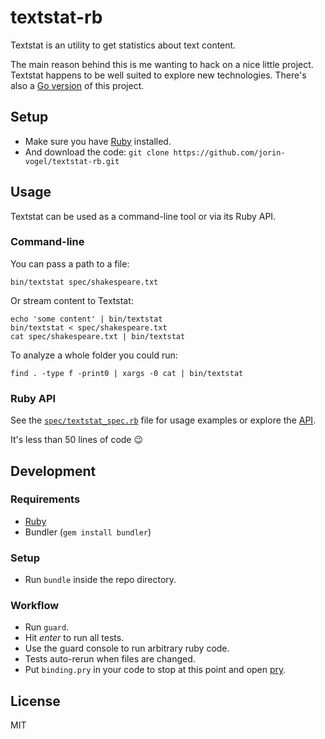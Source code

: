 # textstat-rb

Textstat is an utility to get statistics about text content.

The main reason behind this is me wanting to hack on a nice little project. Textstat happens to be well suited to explore new technologies.
There's also a [Go version][go] of this project.


## Setup

- Make sure you have [Ruby][ruby] installed.
- And download the code:
`git clone https://github.com/jorin-vogel/textstat-rb.git`


## Usage

Textstat can be used as a command-line tool or via its Ruby API.

### Command-line

You can pass a path to a file:

    bin/textstat spec/shakespeare.txt

Or stream content to Textstat:

    echo 'some content' | bin/textstat
    bin/textstat < spec/shakespeare.txt
    cat spec/shakespeare.txt | bin/textstat

To analyze a whole folder you could run:

    find . -type f -print0 | xargs -0 cat | bin/textstat


### Ruby API

See the [`spec/textstat_spec.rb`][spec] file for usage examples or explore the [API][api].

It's less than 50 lines of code :wink:


## Development

### Requirements

- [Ruby][ruby]
- Bundler (`gem install bundler`)

### Setup

- Run `bundle` inside the repo directory.

### Workflow

- Run `guard`.
- Hit _enter_ to run all tests.
- Use the guard console to run arbitrary ruby code.
- Tests auto-rerun when files are changed.
- Put `binding.pry` in your code to stop at this point and open [pry][pry].


## License

MIT



[ruby]: https://www.ruby-lang.org/
[spec]: spec/textstat_spec.rb
[api]: lib/textstat.rb
[pry]: https://github.com/pry/pry
[go]: https://github.com/jorin-vogel/textstat-go
